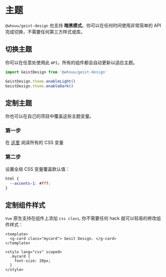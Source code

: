 # 主题

`@whouu/geist-design` 也支持 **暗黑模式**。你可以在任何时间使用非常简单的 API 完成切换，不需要任何第三方样式或库。

## 切换主题

你可以在任意处使用此 `API`，所有的组件都会自动更新以适应主题。

```js
import GeistDesign from '@whouu/geist-design'

GeistDesign.theme.enableLight()
GeistDesign.theme.enableDark()
```

## 定制主题

你也可以在自己的项目中覆盖这些主题变量。

### 第一步

在 [这里](https://github.com/PassionZale/geist-design/blob/main/src/_styles/themes/default/index.scss) 阅读所有的 CSS 变量

### 第二步

设置全局 CSS 变量覆盖默认值：

```css
html {
  --accents-1: #fff;
}
```

## 定制组件样式

`Vue` 原生支持在组件上添加 `css class`, 你不需要任何 hack 就可以轻易的修改组件样式：

```vue
<template>
  <g-card class="mycard"> Gesit Design. </g-card>
</template>

<style lang="css" scoped>
  .mycard {
    font-size: 20px;
  }
</style>
```
